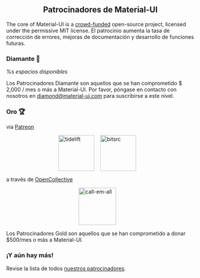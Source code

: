 <h2 align="center">Patrocinadores de Material-UI</h2>

The core of Material-UI is a [crowd-funded](/discover-more/backers/) open-source project, licensed under the permissive MIT license. El patrocinio aumenta la tasa de corrección de errores, mejoras de documentación y desarrollo de funciones futuras.

### Diamante 💎

*%s espacios disponibles*

Los Patrocinadores Diamante son aquellos que se han comprometido $ 2,000 / mes o más a Material-UI. Por favor, póngase en contacto con nosotros en diamond@material-ui.com para suscribirse a este nivel.

### Oro 🏆

via [Patreon](https://www.patreon.com/oliviertassinari)

<p style="display: flex; justify-content: center;">
  <a data-ga-event-category="sponsors" data-ga-event-action="logo" data-ga-event-label="tidelift" href="https://tidelift.com/subscription/pkg/npm-material-ui?utm_source=material_ui&utm_medium=referral&utm_campaign=homepage" rel="noopener sponsored" target="_blank" style="margin-right: 16px;"><img width="96" src="https://github.com/tidelift.png?size=96" alt="tidelift" title="Enterprise-ready open source software" /></a>
  <a data-ga-event-category="sponsors" data-ga-event-action="logo" data-ga-event-label="bitsrc" href="https://bit.dev" rel="noopener sponsored" target="_blank" style="margin-right: 16px;"><img width="96" src="https://github.com/teambit.png?size=96" alt="bitsrc" title="La forma más rápida de compartir código" /></a>
</p>

a través de [OpenCollective](https://opencollective.com/material-ui)

<p style="display: flex; justify-content: center; flex-wrap: wrap;">
  <a data-ga-event-category="sponsors" data-ga-event-action="logo" data-ga-event-label="callemall" href="https://www.call-em-all.com" rel="noopener sponsored" target="_blank" style="margin-right: 16px;"><img src="https://images.opencollective.com/proxy/images?src=https%3A%2F%2Fopencollective-production.s3-us-west-1.amazonaws.com%2Ff4053300-e0ea-11e7-acf0-0fa7c0509f4e.png&height=100" alt="call-em-all" title="La forma fácil de enviar mensajes a su grupo" width="100" loading="lazy"></a>
</p>

Los Patrocinadores Gold son aquellos que se han comprometido a donar $500/mes o más a Material-UI.

### ¡Y aún hay más!

Revise la lista de todos [nuestros patrocinadores](/discover-more/backers/).